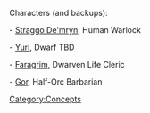 Characters (and backups):

\- [Straggo De'mryn](/Straggo_De'mryn "wikilink"), Human Warlock

\- [Yuri](/Yuri "wikilink"), Dwarf TBD

\- [Faragrim](/Faragrim "wikilink"), Dwarven Life Cleric

\- [Gor](/Gor "wikilink"), Half-Orc Barbarian

[Category:Concepts](/Category:Concepts "wikilink")